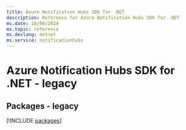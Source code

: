 ```yaml
---
title: Azure Notification Hubs SDK for .NET
description: Reference for Azure Notification Hubs SDK for .NET
ms.date: 10/08/2024
ms.topic: reference
ms.devlang: dotnet
ms.service: notificationhubs
---
```

# Azure Notification Hubs SDK for .NET - legacy
## Packages - legacy
[!INCLUDE [packages](notification-hubs-index.md)]
